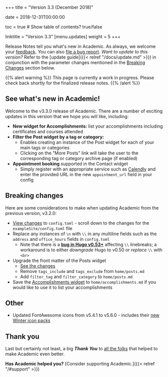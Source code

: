 +++
title = "Version 3.3 (December 2018)"

date = 2018-12-31T00:00:00

toc = true  # Show table of contents? true/false

linktitle = "Version 3.3"
[menu.updates]
  weight = 5
+++

Release Notes tell you what's new in Academic. As always, we welcome your [feedback](https://github.com/gcushen/hugo-academic/issues). You can also [file a bug report](https://github.com/gcushen/hugo-academic/issues). *Want to update to this version?* Refer to the [update guide]({{< relref "/docs/update.md" >}}) in conjunction with the parameter changes mentioned in the [Breaking Changes](#breaking-changes) section below.

{{% alert warning %}}
This page is currently a work in progress. Please check back shortly for the finalized release notes.
{{% /alert %}}

## See what's new in Academic!

Welcome to the v3.3.0 release of Academic. There are a number of exciting updates in this version that we hope you will like, including:

- **New widget for Accomplishments:** list your accomplishments including certificates and courses attended
- **Filter the Post widget by a tag or category:** 
  - Enables creating an instance of the Post widget for each of your main tags or categories
  - Clicking on the "More Posts" link will take the user to the corresponding tag or category archive page (if enabled)
- **Appointment booking** supported in the Contact widget
  - Simply register with an appropriate service such as [Calendly](https://calendly.com) and enter the provided URL in the new `appointment_url` field in your config

## Breaking changes

Here are some considerations to make when updating Academic from the previous version, v3.2.0:

- [View changes](https://github.com/gcushen/hugo-academic/compare/v3.2.0...v3.3.0#files_bucket) to `config.toml` - scroll down to the changes for the `exampleSite/config.toml` file
- Replace any instances of `\n` with `\\` in any multiline fields such as the `address` and `office_hours` fields in `config.toml`
  - Note that there is a [**bug in Hugo v0.53+**](https://github.com/gcushen/hugo-academic/issues/852#issuecomment-450144889) affecting `\\` linebreaks; a workaround is to either *downgrade* Hugo to v0.50 or *replace* `\\` with `<br>`
- Upgrade the front matter of the Posts widget
  - [See the changes](https://github.com/gcushen/hugo-academic/commit/fbcb7f27618e7cc2c3e9a984fed6bde96f44c01e#diff-bbd6c40eb5d70c1e3d0a58fedc533c13)
  - Remove `tags_include` and `tags_exclude` from `home/posts.md`
  - Add `filter_tag` and `filter_category` to `home/posts.md`
- Save the [Accomplishments widget](https://raw.githubusercontent.com/gcushen/hugo-academic/master/exampleSite/content/home/accomplishments.md) to `home/accomplishments.md` if you would like to use it to list your accomplishments

## Other

- Updated FontAwesome icons from v5.4.1 to v5.6.0 - includes their [new Winter icon packs](https://fontawesome.com/icons?from=io)

## Thank you

Last but certainly not least, a big **_Thank You_** to [all the folks](https://github.com/gcushen/hugo-academic/graphs/contributors) that helped to make Academic even better.

**Has Academic helped you?** [Consider supporting Academic.]({{< relref "/#support" >}})
